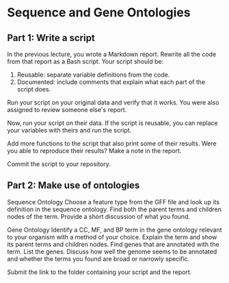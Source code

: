 # Sequence and Gene Ontologies

## Part 1: Write a script

In the previous lecture, you wrote a Markdown report. Rewrite all the code from that report as a Bash script. Your script should be:

1. Reusable: separate variable definitions from the code.
2. Documented: include comments that explain what each part of the script does.

Run your script on your original data and verify that it works. You were also assigned to review someone else's report.

Now, run your script on their data. If the script is reusable, you can replace your variables with theirs and run the script. 

Add more functions to the script that also print some of their results. Were you able to reproduce their results? Make a note in the report.

Commit the script to your repository.

## Part 2: Make use of ontologies

Sequence Ontology
Choose a feature type from the GFF file and look up its definition in the sequence ontology.
Find both the parent terms and children nodes of the term.
Provide a short discussion of what you found.

Gene Ontology
Identify a CC, MF, and BP term in the gene ontology relevant to your organism with a method of your choice.
Explain the term and show its parent terms and children nodes.
Find genes that are annotated with the term. List the genes.
Discuss how well the genome seems to be annotated and whether the terms you found are broad or narrowly specific.

Submit the link to the folder containing your script and the report.

